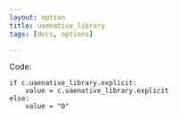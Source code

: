 ```yaml
---
layout: option
title: uaenative_library
tags: [docs, options]

---
```


Code:

    if c.uaenative_library.explicit:
        value = c.uaenative_library.explicit
    else:
        value = "0"
